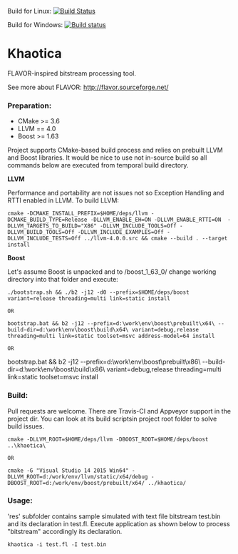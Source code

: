 Build for Linux: [![Build Status](https://travis-ci.org/sergeyrachev/khaotica.svg?branch=master)](https://travis-ci.org/sergeyrachev/khaotica)

Build for Windows: [![Build status](https://ci.appveyor.com/api/projects/status/2mgxm4i8c29v1ilw?svg=true)](https://ci.appveyor.com/project/sergeyrachev/khaotica)

# Khaotica

FLAVOR-inspired bitstream processing tool.

See more about FLAVOR:
http://flavor.sourceforge.net/

### Preparation:

* CMake >= 3.6
* LLVM == 4.0
* Boost >= 1.63

Project supports CMake-based build process and relies on prebuilt LLVM and Boost libraries. It would be nice to use not in-source build so all commands below are executed from temporal build directory.

**LLVM**

Performance and portability are not issues not so Exception Handling and RTTI enabled in LLVM. To build LLVM: 
		
	cmake -DCMAKE_INSTALL_PREFIX=$HOME/deps/llvm -DCMAKE_BUILD_TYPE=Release -DLLVM_ENABLE_EH=ON -DLLVM_ENABLE_RTTI=ON  -DLLVM_TARGETS_TO_BUILD="X86" -DLLVM_INCLUDE_TOOLS=Off -DLLVM_BUILD_TOOLS=Off -DLLVM_INCLUDE_EXAMPLES=Off -DLLVM_INCLUDE_TESTS=Off ../llvm-4.0.0.src && cmake --build . --target install    

**Boost**

Let's assume Boost is unpacked and to /boost_1_63_0/ change working directory into that folder and execute:
	
	./bootstrap.sh && ./b2 -j12 -d0 --prefix=$HOME/deps/boost variant=release threading=multi link=static install
    
    OR 
    
    bootstrap.bat && b2 -j12 --prefix=d:\work\env\boost\prebuilt\x64\ --build-dir=d:\work\env\boost\build\x64\ variant=debug,release threading=multi link=static toolset=msvc address-model=64 install
    
    OR 
    
bootstrap.bat && b2 -j12 --prefix=d:\work\env\boost\prebuilt\x86\ --build-dir=d:\work\env\boost\build\x86\ variant=debug,release threading=multi link=static toolset=msvc install

### Build:

Pull requests are welcome. There are Travis-CI and Appveyor support in the project dir. You can look at its build scriptsin project root folder to solve build issues.

    cmake -DLLVM_ROOT=$HOME/deps/llvm -DBOOST_ROOT=$HOME/deps/boost ..\khaotica\
    
    OR
    
    cmake -G "Visual Studio 14 2015 Win64" -DLLVM_ROOT=d:/work/env/llvm/static/x64/debug -DBOOST_ROOT=d:/work/env/boost/prebuilt/x64/ ../khaotica/
   
### Usage:

'res' subfolder contains sample simulated with text file bitstream test.bin and its declaration in test.fl. Execute application as shown below to process "bitstream" accordingly its declaration.
 
    khaotica -i test.fl -I test.bin
   

   
 
